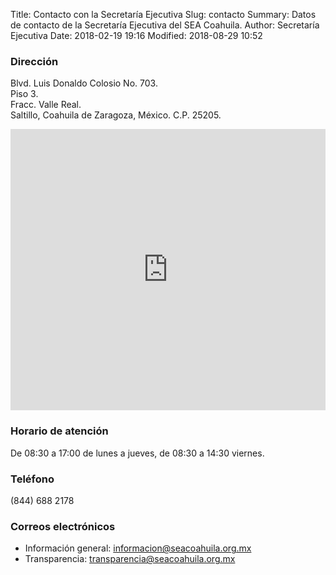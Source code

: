 Title: Contacto con la Secretaría Ejecutiva
Slug: contacto
Summary: Datos de contacto de la Secretaría Ejecutiva del SEA Coahuila.
Author: Secretaría Ejecutiva
Date: 2018-02-19 19:16
Modified: 2018-08-29 10:52


### Dirección

Blvd. Luis Donaldo Colosio No. 703.<br>
Piso 3.<br>
Fracc. Valle Real.<br>
Saltillo, Coahuila de Zaragoza, México. C.P. 25205.

<iframe src="https://www.google.com/maps/embed?pb=!1m18!1m12!1m3!1d900.507881721739!2d-100.9609031707714!3d25.470622709742976!2m3!1f0!2f0!3f0!3m2!1i1024!2i768!4f13.1!3m3!1m2!1s0x86881331ebb6aadd%3A0x2c4069ae06e6a973!2sSecretar%C3%ADa+Ejecutiva+del+Sistema+Anticorrupci%C3%B3n+del+Estado+de+Coahuila+de+Zaragoza!5e0!3m2!1ses!2smx!4v1535554697101" width="100%" height="450" frameborder="0" style="border:0" allowfullscreen></iframe>

### Horario de atención

De 08:30 a 17:00 de lunes a jueves, de 08:30 a 14:30 viernes.

### Teléfono

(844) 688 2178

### Correos electrónicos

* Información general: <informacion@seacoahuila.org.mx>
* Transparencia: <transparencia@seacoahuila.org.mx>

<!--





												                       .-.
												                      |_:_|
												                     /(_Y_)\
												.                   ( \/M\/ )
												 '.               _.'-/'-'\-'._
												   ':           _/.--'[[[[]'--.\_
												     ':        /_'  : |::"| :  '.\
												       ':     //   ./ |oUU| \.'  :\
												         ':  _:'..' \_|___|_/ :   :|
												           ':.  .'  |_[___]_|  :.':\
												            [::\ |  :  | |  :   ; : \
												             '-'   \/'.| |.' \  .;.' |
												             |\_    \  '-'   :       |
												             |  \    \ .:    :   |   |
												             |   \    | '.   :    \  |
												             /       \   :. .;       |
												            /     |   |  :__/     :  \\
												           |  |   |    \:   | \   |   ||
												          /    \  : :  |:   /  |__|   /|
												          |     : : :_/_|  /'._\  '--|_\
												          /___.-/_|-'   \  \
                         '-'⠀⠀⠀⠀⠀
⠀⠀⠀⠀⠀⠀⠀⠀⠀⠀⠀⠀⠀⠀⠀⠉⠁⠀⠀⠀⠀⠀⠀⠀⠀⠀


 __________             _             _             _                 _      _   _                                       _ _       _ _        _ 
|___ /___ /    ___  ___| |_ _ __ __ _| |_ ___  __ _(_) __ _ ___    __| | ___| | | |_ ___ _ __ _ __ ___ _ __   ___     __| (_) __ _(_) |_ __ _| |
  |_ \ |_ \   / _ \/ __| __| '__/ _` | __/ _ \/ _` | |/ _` / __|  / _` |/ _ \ | | __/ _ \ '__| '__/ _ \ '_ \ / _ \   / _` | |/ _` | | __/ _` | |
 ___) |__) | |  __/\__ \ |_| | | (_| | ||  __/ (_| | | (_| \__ \ | (_| |  __/ | | ||  __/ |  | | |  __/ | | | (_) | | (_| | | (_| | | || (_| | |
|____/____/   \___||___/\__|_|  \__,_|\__\___|\__, |_|\__,_|___/  \__,_|\___|_|  \__\___|_|  |_|  \___|_| |_|\___/   \__,_|_|\__, |_|\__\__,_|_|
                                              |___/                                                                          |___/              

If you got to this point please support this book

URL:
https://www.amazon.com.mx/estrategias-del-terreno-digital-Digitaliza/dp/B09Y4VZSY7/ref=sr_1_2?__mk_es_MX=%C3%85M%C3%85%C5%BD%C3%95%C3%91&crid=11HBGMZCC8KW3&keywords=33+estrategias+del+terreno&qid=1659043177&sprefix=33+estrategias+del+terreno%2Caps%2C92&sr=8-2

Lets meet Free Book and coffe contact: 8713162338
pasword: "RLM33BOOK" 

 -->